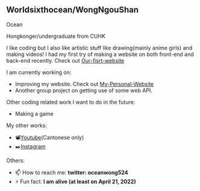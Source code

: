 ## Worldsixthocean/WongNgouShan
Ocean

Hongkonger/undergraduate from CUHK

I like coding but I also like artistic stuff like drawing(mainly anime girls) and making videos!
I had my first try of making a website on both front-end and back-end recently. Check out [Our-fisrt-website](https://github.com/WongNgouShan/Our-1st-website)

I am currently working on: 
- Improving my website. Check out [My-Personal-Website](https://github.com/WongNgouShan/My-Personal-Website)
- Another group project on getting use of some web API.

Other coding related work I want to do in the future:
- Making a game

My other works:
- 📽[Youtube](https://www.youtube.com/channel/UCXXLVTuer2gPcbgVUtB4RWA)(Cantonese only)
- ✒️[Instagram](https://www.instagram.com/worldsixthocean/)

Others:
- 📫 How to reach me: **twitter: oceanwong524**
- ⚡ Fun fact: **I am alive (at least on April 21, 2022)**
